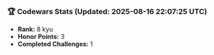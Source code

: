 ### 🏆 Codewars Stats (Updated: 2025-08-16 22:07:25 UTC)

- **Rank:** 8 kyu
- **Honor Points:** 3
- **Completed Challenges:** 1
